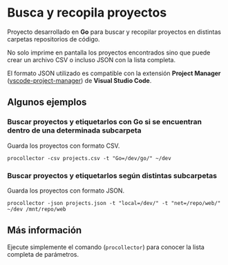 # Busca y recopila proyectos

Proyecto desarrollado en **Go** para buscar y recopilar proyectos en distintas carpetas repositorios de código.

No solo imprime en pantalla los proyectos encontrados sino que puede crear un archivo CSV o incluso JSON con la lista completa.

El formato JSON utilizado es compatible con la extensión **Project Manager** ([vscode-project-manager](https://github.com/alefragnani/vscode-project-manager)) de **Visual Studio Code**.

## Algunos ejemplos

### Buscar proyectos y etiquetarlos con **Go** si se encuentran dentro de una determinada subcarpeta

Guarda los proyectos con formato CSV.

```console
procollector -csv projects.csv -t "Go=/dev/go/" ~/dev
```

### Buscar proyectos y etiquetarlos según distintas subcarpetas

Guarda los proyectos con formato JSON.

```console
procollector -json projects.json -t "local=/dev/" -t "net=/repo/web/" ~/dev /mnt/repo/web
```

## Más información

Ejecute simplemente el comando (`procollector`) para conocer la lista completa de parámetros.
